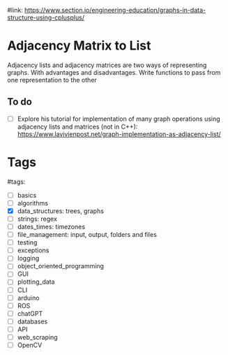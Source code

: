 #link: https://www.section.io/engineering-education/graphs-in-data-structure-using-cplusplus/

# Adjacency Matrix to List
Adjacency lists and adjacency matrices are two ways of representing graphs. With advantages and disadvantages.
Write functions to pass from one representation to the other 

## To do
- [ ] Explore his tutorial for implementation of many graph operations using adjacency lists and matrices (not in C++): https://www.lavivienpost.net/graph-implementation-as-adjacency-list/

# Tags
#tags: 

- [ ] basics
- [ ] algorithms
- [x] data_structures: trees, graphs
- [ ] strings: regex
- [ ] dates_times: timezones
- [ ] file_management: input, output, folders and files
- [ ] testing
- [ ] exceptions
- [ ] logging
- [ ] object_oriented_programming
- [ ] GUI
- [ ] plotting_data
- [ ] CLI
- [ ] arduino
- [ ] ROS
- [ ] chatGPT
- [ ] databases
- [ ] API
- [ ] web_scraping
- [ ] OpenCV